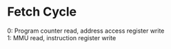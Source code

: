 # Fetch Cycle
0: Program counter read, address access register write  
1: MMU read, instruction register write